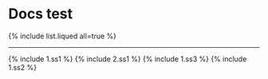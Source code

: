 # Docs test

{% include list.liqued all=true %}

----

{% include 1.ss1 %}
{% include 2.ss1 %}
{% include 1.ss3 %}
{% include 1.ss2 %}
